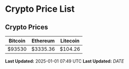 # Crypto Price List

## Crypto Prices
| Bitcoin | Ethereum | Litecoin |
| ------- | -------- | -------- |
| $93530 | $3335.36 | $104.26 |
**Last Updated:** 2025-01-01 07:49 UTC
**Last Updated:** $DATE$

